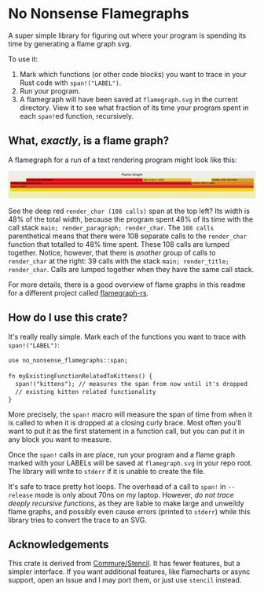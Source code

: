 # No Nonsense Flamegraphs

A super simple library for figuring out where your program is spending its time by generating a
flame graph svg.

To use it:

1. Mark which functions (or other code blocks) you want to trace in your Rust code with
   `span!("LABEL")`.
2. Run your program.
3. A flamegraph will have been saved at `flamegraph.svg` in the current directory.  View it to see
   what fraction of its time your program spent in each `span!`ed function, recursively.

## What, _exactly_, is a flame graph?

A flamegraph for a run of a text rendering program might look like this:

![](examples/sample_flamegraph.svg)

See the deep red `render_char (108 calls)` span at the top left? Its width is 48% of the total
width, because the program spent 48% of its time with the call stack
`main; render_paragraph; render_char`. The `108 calls` parenthetical means that there were 108
separate calls to the `render_char` function that totalled to 48% time spent. These 108 calls are
lumped together. Notice, however, that there is _another_ group of calls to `render_char` at the
right: 39 calls with the stack `main; render_title; render_char`. Calls are lumped together when
they have the same call stack.

For more details, there is a good overview of flame graphs in this readme for a different project
called [flamegraph-rs](https://github.com/flamegraph-rs/flamegraph#systems-performance-work-guided-by-flamegraphs).

## How do I use this crate?

It's really really simple. Mark each of the functions you want to trace with `span!("LABEL")`:

    use no_nonsense_flamegraphs::span;
    
    fn myExistingFunctionRelatedToKittens() {
      span!("kittens"); // measures the span from now until it's dropped
      // existing kitten related functionality
    }

More precisely, the `span!` macro will measure the span of time from when it is called to when it
is dropped at a closing curly brace. Most often you'll want to put it as the first statement in a
function call, but you can put it in any block you want to measure.

Once the `span!` calls in are place, run your program and a flame graph marked with your LABELs
will be saved at `flamegraph.svg` in your repo root. The library will write to `stderr` if it is
unable to create the file.

It's safe to trace pretty hot loops. The overhead of a call to `span!` in `--release` mode is only
about 70ns on my laptop. However, _do not trace deeply recursive functions_, as they are liable to
make large and unweildy flame graphs, and possibly even cause errors (printed to `stderr`) while
this library tries to convert the trace to an SVG.

## Acknowledgements

This crate is derived from [Commure/Stencil](https://github.com/commure/stencil). It has fewer
features, but a simpler interface. If you want additional features, like flamecharts or async
support, open an issue and I may port them, or just use `stencil` instead.
